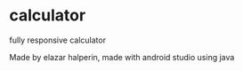 # calculator
fully responsive calculator

Made by elazar halperin, made with android studio using java

